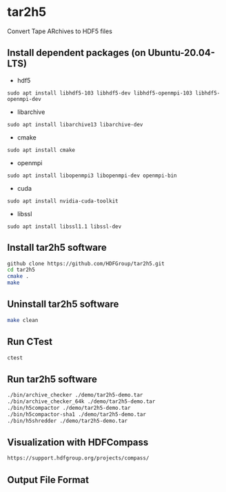 # tar2h5
Convert Tape ARchives to HDF5 files

## Install dependent packages (on Ubuntu-20.04-LTS)

* hdf5
``` 
sudo apt install libhdf5-103 libhdf5-dev libhdf5-openmpi-103 libhdf5-openmpi-dev
```
* libarchive
```
sudo apt install libarchive13 libarchive-dev
```      
* cmake
```
sudo apt install cmake
```
* openmpi
```
sudo apt install libopenmpi3 libopenmpi-dev openmpi-bin
```
* cuda
```
sudo apt install nvidia-cuda-toolkit
```
* libssl
```
sudo apt install libssl1.1 libssl-dev 
```

## Install tar2h5 software

```bash
github clone https://github.com/HDFGroup/tar2h5.git
cd tar2h5
cmake .
make
```

## Uninstall tar2h5 software
```bash
make clean
```

## Run CTest
```bash
ctest
```

## Run tar2h5 software
```bash
./bin/archive_checker ./demo/tar2h5-demo.tar
./bin/archive_checker_64k ./demo/tar2h5-demo.tar
./bin/h5compactor ./demo/tar2h5-demo.tar
./bin/h5compactor-sha1 ./demo/tar2h5-demo.tar
./bin/h5shredder ./demo/tar2h5-demo.tar
```

## Visualization with HDFCompass
```bash
https://support.hdfgroup.org/projects/compass/
```

## Output File Format 
